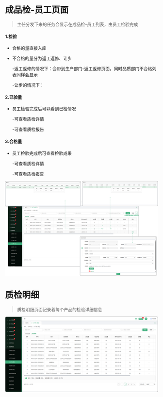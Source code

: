 # 成品检-员工页面

> 主任分发下来的任务会显示在成品检-员工列表，由员工检验完成


#### 1.检验

* 合格的量直接入库

* 不合格的量分为返工返修、让步

  -返工返修的情况下：会带到生产部门-返工返修页面，同时品质部门不合格列表同样会显示

  -让步的情况下：

#### 2.已验量

* 员工检验完成后可以看到已检情况

  -可查看质检详情

  -可查看质检报告

#### 3.合格量

* 员工检验完成后可查看检验成果

  -可查看质检详情

  -可查看质检报告



![如图所示](../file/pz-rcjy2.png)



# 质检明细

> 质检明细页面记录着每个产品的检验详细信息



![如图所示](../file/pz-rcjy-zjmx2.png)
